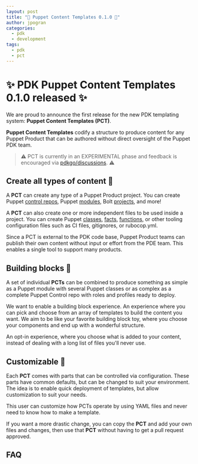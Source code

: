 ```yaml
---
layout: post
title: "🚀 Puppet Content Templates 0.1.0 🚀"
author: jpogran
categories:
  - pdk
  - development
tags:
  - pdk
  - pct
---
```


# ✨ PDK Puppet Content Templates 0.1.0 released ✨

We are proud to announce the first release for the new PDK templating system: **Puppet Content Templates (PCT)**.

**Puppet Content Templates** codify a structure to produce content for any Puppet Product that can be authored without direct oversight of the Puppet PDK team.

> ⚠️ PCT is currently in an EXPERIMENTAL phase and feedback is encouraged via [pdkgo/discussions](https://github.com/puppetlabs/pdkgo/discussions). ⚠️

## Create all types of content 🎨

A **PCT** can create any type of a Puppet Product project. You can create Puppet [control repos](https://github.com/puppetlabs/control-repo), Puppet [modules](https://puppet.com/docs/puppet/7/modules_fundamentals.html), Bolt [projects](https://puppet.com/docs/bolt/latest/projects.html), and more!

A **PCT** can also create one or more independent files to be used inside a project. You can create Puppet [classes](https://puppet.com/docs/puppet/7/lang_classes.html), [facts](https://puppet.com/docs/puppet/7/fact_overview.html), [functions](https://puppet.com/docs/puppet/7/functions_ruby_overview.html), or other tooling configuration files such as CI files, gitignores, or rubocop.yml.

Since a PCT is external to the PDK code base, Puppet Product teams can publish their own content without input or effort from the PDE team. This enables a single tool to support many products.


## Building blocks 🧱

A set of individual **PCTs** can be combined to produce something as simple as a Puppet module with several Puppet classes or as complex as a complete Puppet Control repo with roles and profiles ready to deploy.

We want to enable a building block experience. An experience where you can pick and choose from an array of templates to build the content you want. We aim to be like your favorite building block toy, where you choose your components and end up with a wonderful structure.

An opt-in experience, where you choose what is added to your content, instead of dealing with a long list of files you'll never use.

## Customizable 📐

Each **PCT** comes with parts that can be controlled via configuration. These parts have common defaults, but can be changed to suit your environment. The idea is to enable quick deployment of templates, but allow customization to suit your needs.

This user can customize how PCTs operate by using YAML files and never need to know how to make a template.

If you want a more drastic change, you can copy the **PCT** and add your own files and changes, then use that **PCT** without having to get a pull request approved.

## FAQ


